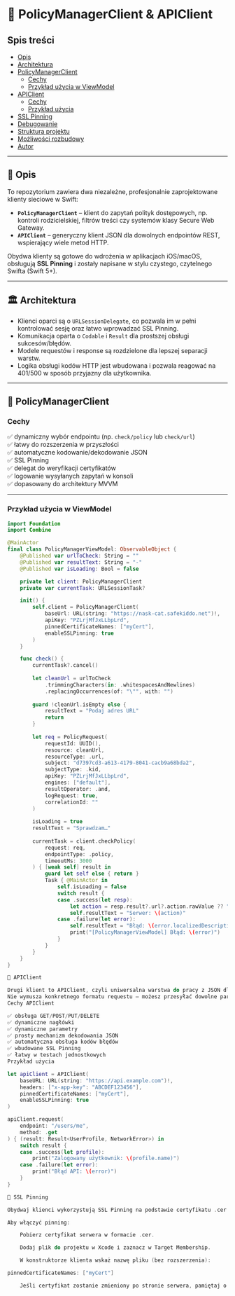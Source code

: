 

# 🚀 PolicyManagerClient & APIClient

## Spis treści

- [Opis](#opis)
- [Architektura](#architektura)
- [PolicyManagerClient](#policymanagerclient)
  - [Cechy](#cechy)
  - [Przykład użycia w ViewModel](#przykład-użycia-w-viewmodel)
- [APIClient](#apiclient)
  - [Cechy](#cechy-apiclient)
  - [Przykład użycia](#przykład-użycia-apiclient)
- [SSL Pinning](#ssl-pinning)
- [Debugowanie](#debugowanie)
- [Struktura projektu](#struktura-projektu)
- [Możliwości rozbudowy](#możliwości-rozbudowy)
- [Autor](#autor)

---

## 📌 Opis

To repozytorium zawiera dwa niezależne, profesjonalnie zaprojektowane klienty sieciowe w Swift:

- **`PolicyManagerClient`** – klient do zapytań polityk dostępowych, np. kontroli rodzicielskiej, filtrów treści czy systemów klasy Secure Web Gateway.
- **`APIClient`** – generyczny klient JSON dla dowolnych endpointów REST, wspierający wiele metod HTTP.

Obydwa klienty są gotowe do wdrożenia w aplikacjach iOS/macOS, obsługują **SSL Pinning** i zostały napisane w stylu czystego, czytelnego Swifta (Swift 5+).

---

## 🏛 Architektura

- Klienci oparci są o `URLSessionDelegate`, co pozwala im w pełni kontrolować sesję oraz łatwo wprowadzać SSL Pinning.
- Komunikacja oparta o `Codable` i `Result` dla prostszej obsługi sukcesów/błędów.
- Modele requestów i response są rozdzielone dla lepszej separacji warstw.
- Logika obsługi kodów HTTP jest wbudowana i pozwala reagować na 401/500 w sposób przyjazny dla użytkownika.

---

## 📌 PolicyManagerClient

### Cechy

✅ dynamiczny wybór endpointu (np. `check/policy` lub `check/url`)  
✅ łatwy do rozszerzenia w przyszłości  
✅ automatyczne kodowanie/dekodowanie JSON  
✅ SSL Pinning  
✅ delegat do weryfikacji certyfikatów  
✅ logowanie wysyłanych zapytań w konsoli  
✅ dopasowany do architektury MVVM

---

### Przykład użycia w ViewModel

```swift
import Foundation
import Combine

@MainActor
final class PolicyManagerViewModel: ObservableObject {
    @Published var urlToCheck: String = ""
    @Published var resultText: String = "-"
    @Published var isLoading: Bool = false

    private let client: PolicyManagerClient
    private var currentTask: URLSessionTask?

    init() {
        self.client = PolicyManagerClient(
            baseUrl: URL(string: "https://nask-cat.safekiddo.net")!,
            apiKey: "PZLrjMfJxLLbpLrd",
            pinnedCertificateNames: ["myCert"],
            enableSSLPinning: true
        )
    }

    func check() {
        currentTask?.cancel()
        
        let cleanUrl = urlToCheck
            .trimmingCharacters(in: .whitespacesAndNewlines)
            .replacingOccurrences(of: "\"", with: "")
        
        guard !cleanUrl.isEmpty else {
            resultText = "Podaj adres URL"
            return
        }
        
        let req = PolicyRequest(
            requestId: UUID(),
            resource: cleanUrl,
            resourceType: .url,
            subject: "d7397cd3-a613-4179-8041-cacb9a68bda2",
            subjectType: .kid,
            apiKey: "PZLrjMfJxLLbpLrd",
            engines: ["default"],
            resultOperator: .and,
            logRequest: true,
            correlationId: ""
        )
        
        isLoading = true
        resultText = "Sprawdzam…"
        
        currentTask = client.checkPolicy(
            request: req,
            endpointType: .policy,
            timeoutMs: 3000
        ) { [weak self] result in
            guard let self else { return }
            Task { @MainActor in
                self.isLoading = false
                switch result {
                case .success(let resp):
                    let action = resp.result?.url?.action.rawValue ?? "brak decyzji"
                    self.resultText = "Serwer: \(action)"
                case .failure(let error):
                    self.resultText = "Błąd: \(error.localizedDescription)"
                    print("[PolicyManagerViewModel] Błąd: \(error)")
                }
            }
        }
    }
}

📌 APIClient

Drugi klient to APIClient, czyli uniwersalna warstwa do pracy z JSON dla dowolnych backendów.
Nie wymusza konkretnego formatu requestu — możesz przesyłać dowolne parametry jako [String: Any] i zdekodować odpowiedź do swojego typu Decodable.
Cechy APIClient

✅ obsługa GET/POST/PUT/DELETE
✅ dynamiczne nagłówki
✅ dynamiczne parametry
✅ prosty mechanizm dekodowania JSON
✅ automatyczna obsługa kodów błędów
✅ wbudowane SSL Pinning
✅ łatwy w testach jednostkowych
Przykład użycia

let apiClient = APIClient(
    baseURL: URL(string: "https://api.example.com")!,
    headers: ["x-app-key": "ABCDEF123456"],
    pinnedCertificateNames: ["myCert"],
    enableSSLPinning: true
)

apiClient.request(
    endpoint: "/users/me",
    method: .get
) { (result: Result<UserProfile, NetworkError>) in
    switch result {
    case .success(let profile):
        print("Zalogowany użytkownik: \(profile.name)")
    case .failure(let error):
        print("Błąd API: \(error)")
    }
}

🔐 SSL Pinning

Obydwaj klienci wykorzystują SSL Pinning na podstawie certyfikatu .cer dołączonego do aplikacji.

Aby włączyć pinning:

    Pobierz certyfikat serwera w formacie .cer.

    Dodaj plik do projektu w Xcode i zaznacz w Target Membership.

    W konstruktorze klienta wskaż nazwę pliku (bez rozszerzenia):

pinnedCertificateNames: ["myCert"]

    Jeśli certyfikat zostanie zmieniony po stronie serwera, pamiętaj o aktualizacji w bundlu aplikacji!
